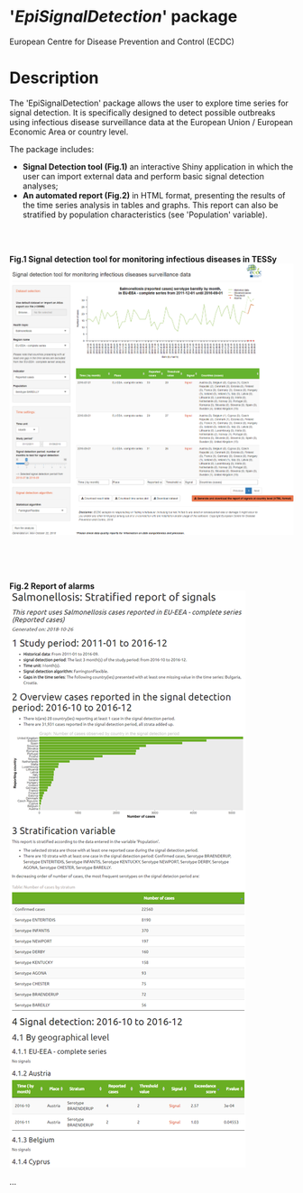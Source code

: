 # '_EpiSignalDetection_' package
European Centre for Disease Prevention and Control (ECDC)


# Description
The 'EpiSignalDetection' package allows the user to explore time series for signal detection. 
It is specifically designed to detect possible outbreaks using infectious disease surveillance data 
at the European Union / European Economic Area or country level.

The package includes:

* __Signal Detection tool (Fig.1)__ an interactive Shiny application 
in which the user can import external data and perform basic signal detection analyses;
* __An automated report (Fig.2)__ in HTML format, presenting the results 
of the time series analysis in tables and graphs. This report can also be 
stratified by population characteristics (see 'Population' variable).

<br>
<br>

__Fig.1 Signal detection tool for monitoring infectious diseases in TESSy__
![](vignettes/img/app_full_screenshot20181022.png? "Fig.1 Signal detection tool for monitoring infectious diseases in TESSy")

<br>
<br>
<br>

__Fig.2 Report of alarms__
![](vignettes/img/report_screenshot_20181026.PNG "Fig.2 Report of alarms")

...



